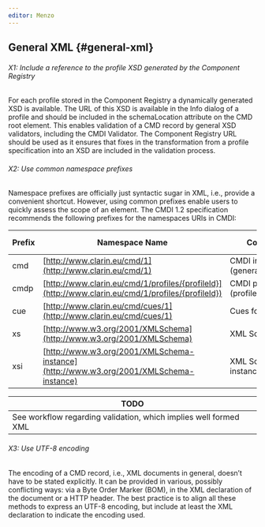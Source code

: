 ```yaml
---
editor: Menzo
---
```


## General XML {#general-xml}

###### X1: Include a reference to the profile XSD generated by the Component Registry

For each profile stored in the Component Registry a dynamically generated XSD is available. The URL of this XSD is available in the Info dialog of a profile and should be included in the schemaLocation attribute on the CMD root element. This enables validation of a CMD record by general XSD validators, including the CMDI Validator. The Component Registry URL should be used as it ensures that fixes in the transformation from a profile specification into an XSD are included in the validation process.

###### X2: Use common namespace prefixes

Namespace prefixes are officially just syntactic sugar in XML, i.e., provide a convenient shortcut. However, using common prefixes enable users to quickly assess the scope of an element. The CMDI 1.2 specification recommends the following prefixes for the namespaces URIs in CMDI:

| Prefix | Namespace Name | Comment | Recommended Syntax |
| --- | --- | --- | --- |
| cmd | [http://www.clarin.eu/cmd/1](http://www.clarin.eu/cmd/1) | CMDI instance \(general/envelope\) | prefixed |
| cmdp | [http://www.clarin.eu/cmd/1/profiles/{profileId}](http://www.clarin.eu/cmd/1/profiles/{profileId}) | CMDI payload \(profile specific\) | prefixed |
| cue | [http://www.clarin.eu/cmd/cues/1](http://www.clarin.eu/cmd/cues/1) | Cues for tools | prefixed |
| xs | [http://www.w3.org/2001/XMLSchema](http://www.w3.org/2001/XMLSchema) | XML Schema | prefixed |
| xsi | [http://www.w3.org/2001/XMLSchema-instance](http://www.w3.org/2001/XMLSchema-instance) | XML Schema instance | prefixed |

|TODO|
|----|
|See workflow regarding validation, which implies well formed XML|

###### X3: Use UTF-8 encoding

The encoding of a CMD record, i.e., XML documents in general, doesn’t have to be stated explicitly. It can be provided in various, possibly conflicting ways: via a Byte Order Marker \(BOM\), in the XML declaration of the document or a HTTP header. The best practice is to align all these methods to express an UTF-8 encoding, but include at least the XML declaration to indicate the encoding used.

